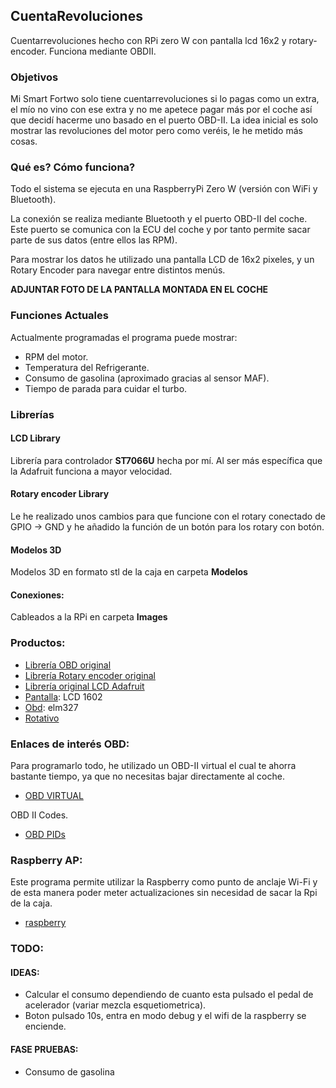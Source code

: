 ## CuentaRevoluciones
Cuentarrevoluciones hecho con RPi zero W con pantalla lcd 16x2 y rotary-encoder. Funciona mediante OBDII.

### Objetivos
Mi Smart Fortwo solo tiene cuentarrevoluciones si lo pagas como un extra, el mío no vino con ese extra y no me apetece pagar más por el coche así que decidí hacerme uno basado
en el puerto OBD-II.
La idea inicial es solo mostrar las revoluciones del motor pero como veréis, le he metido más cosas.
 
### Qué es? Cómo funciona?

Todo el sistema se ejecuta en una RaspberryPi Zero W (versión con WiFi y Bluetooth).

La conexión se realiza mediante Bluetooth y el puerto OBD-II del coche. Este puerto se comunica con la ECU del coche y por tanto permite
sacar parte de sus datos (entre ellos las RPM).

Para mostrar los datos he utilizado una pantalla LCD de 16x2 pixeles, y un Rotary Encoder para navegar entre distintos menús.

**ADJUNTAR FOTO DE LA PANTALLA MONTADA EN EL COCHE**

### Funciones Actuales
Actualmente programadas el programa puede mostrar:
- RPM del motor.
- Temperatura del Refrigerante.
- Consumo de gasolina (aproximado gracias al sensor MAF).
- Tiempo de parada para cuidar el turbo.

### Librerías

#### LCD Library
Librería para controlador **ST7066U** hecha por mí. Al ser más específica que la Adafruit funciona a mayor velocidad.

#### Rotary encoder Library
Le he realizado unos cambios para que funcione con el rotary conectado de GPIO -> GND y he añadido la función de un botón para los rotary con botón.

#### Modelos 3D
Modelos 3D en formato stl de la caja en carpeta **Modelos**

#### Conexiones:
Cableados a la RPi en carpeta **Images**

### Productos:
- [Librería OBD original](https://github.com/brendan-w/python-OBD)
- [Librería Rotary encoder original](https://github.com/nstansby/rpi-rotary-encoder-python)
- [Librería original LCD Adafruit](https://github.com/adafruit/Adafruit_Python_CharLCD)
- [Pantalla](https://es.aliexpress.com/item/32397063365.html?spm=a2g0o.productlist.0.0.779a3a31I4vpfB&algo_pvid=adf133c7-1ed9-4de1-b14b-2ab022e3496c&algo_exp_id=adf133c7-1ed9-4de1-b14b-2ab022e3496c-3&pdp_ext_f=%7B%22sku_id%22%3A%2212000026861398048%22%7D&pdp_pi=-1%3B1.9%3B-1%3B-1%40salePrice%3BEUR%3Bsearch-mainSearch): LCD 1602
- [Obd](https://es.aliexpress.com/item/4000809053108.html?spm=a2g0o.productlist.0.0.70e571ackddOMQ&algo_pvid=ea560480-3cf9-416e-9c37-55a7fe459be6&algo_exp_id=ea560480-3cf9-416e-9c37-55a7fe459be6-1&pdp_ext_f=%7B%22sku_id%22%3A%2212000025091114231%22%7D&pdp_pi=-1%3B4.22%3B-1%3B-1%40salePrice%3BEUR%3Bsearch-mainSearch): elm327
- [Rotativo](https://es.aliexpress.com/item/4000028678187.html?gatewayAdapt=glo2esp&spm=a2g0o.9042311.0.0.274263c0LgHA3h)

### Enlaces de interés OBD:
Para programarlo todo, he utilizado un OBD-II virtual el cual te ahorra bastante tiempo, ya que no necesitas bajar directamente al coche.
- [OBD VIRTUAL](https://github.com/Ircama/ELM327-emulator)

OBD II Codes.
- [OBD PIDs](https://en.wikipedia.org/wiki/OBD-II_PIDs)

### Raspberry AP:
Este programa permite utilizar la Raspberry como punto de anclaje Wi-Fi y de esta manera poder meter actualizaciones 
sin necesidad de sacar la Rpi de la caja.
- [raspberry](https://www.raspberrypi.com/documentation/computers/configuration.html#setting-up-a-routed-wireless-access-point)

### TODO:
#### IDEAS:
- Calcular el consumo dependiendo de cuanto esta pulsado el pedal de acelerador (variar mezcla esquetiometrica).
- Boton pulsado 10s, entra en modo debug y el wifi de la raspberry se enciende.


#### FASE PRUEBAS:
- Consumo de gasolina
